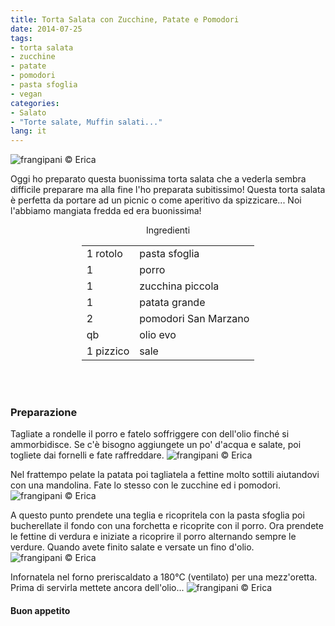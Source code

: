 ```yaml
---
title: Torta Salata con Zucchine, Patate e Pomodori
date: 2014-07-25
tags:
- torta salata
- zucchine
- patate
- pomodori
- pasta sfoglia
- vegan
categories:
- Salato
- "Torte salate, Muffin salati..."
lang: it
---
```

![](header.jpg "frangipani © Erica")

Oggi ho preparato questa buonissima torta salata che a vederla sembra difficile preparare ma alla fine l'ho preparata subitissimo! Questa torta salata è perfetta da portare ad un picnic o come aperitivo da spizzicare... Noi l'abbiamo mangiata fredda ed era buonissima!


<div id="wrapper" style="text-align: center">
  <div id="yourdiv" style="display: inline-block;">
    <div class="ingredients">
      <div class="ingredients-title">Ingredienti</div>
      <table>
        <tbody>
          <tr>
            <td>1 rotolo</td>
            <td>pasta sfoglia</td>
          </tr>
          <tr>
            <td>1</td>
            <td>porro</td>
          </tr>
          <tr>
            <td>1</td>
            <td>zucchina piccola</td>
          </tr>
          <tr>
            <td>1</td>
            <td>patata grande</td>
          </tr>
          <tr>
            <td>2</td>
            <td>pomodori San Marzano</td>
          </tr>
          <tr>
            <td>qb</td>
            <td>olio evo</td>
          </tr>
          <tr>
            <td>1 pizzico</td>
            <td>sale</td>
          </tr>
        </tbody>
      </table>
      <br></br>
    </div>
  </div>
</div>


<h3>
  <font color="grey">
    <i class="fa-solid fa-gears"></i>
  </font> Preparazione
</h3>

Tagliate a rondelle il porro e fatelo soffriggere con dell'olio finché si ammorbidisce. Se c'è bisogno aggiungete un po' d'acqua e salate, poi togliete dai fornelli e fate raffreddare.
![](porro.jpg "frangipani © Erica")

Nel frattempo pelate la patata poi tagliatela a fettine molto sottili aiutandovi con una mandolina. Fate lo stesso con le zucchine ed i pomodori.
![](verdura.jpg "frangipani © Erica")

A questo punto prendete una teglia e ricopritela con la pasta sfoglia poi bucherellate il fondo con una forchetta e ricoprite con il porro. Ora prendete le fettine di verdura e iniziate a ricoprire il porro alternando sempre le verdure. Quando avete finito salate e versate un fino d'olio.
![](cruda.jpg "frangipani © Erica")

Infornatela nel forno preriscaldato a 180°C (ventilato) per una mezz'oretta. Prima di servirla mettete ancora dell'olio...
![](risultato.jpg "frangipani © Erica")



<h4>Buon appetito
  <font color="red">
    <i class="fa-regular fa-face-smile"></i>
  </font>
</h4>